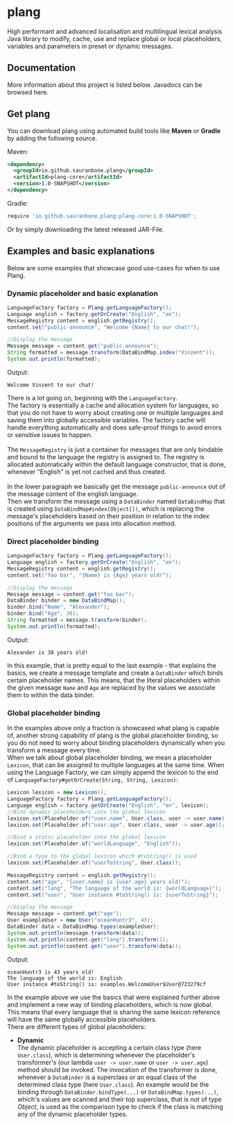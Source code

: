 # plang
High performant and advanced localisation and multilingual lexical analysis Java library to modify, cache, use and replace global or local placeholders, variables and parameters in preset or dynamic messages.

## Documentation
More information about this project is listed below. Javadocs can be browsed here.

## Get plang
You can download plang using automated build tools like **Maven** or **Gradle** by adding the following source.

Maven:

```xml
<dependency>
  <groupId>io.github.sauranbone.plang</groupId>
  <artifactId>plang-core</artifactId>
  <version>1.0-SNAPSHOT</version>
</dependency>
```

Gradle:

```gradle
require 'io.github.sauranbone.plang:plang-core:1.0-SNAPSHOT';
```

Or by simply downloading the latest released JAR-File.

## Examples and basic explanations
Below are some examples that showcase good use-cases for when to use Plang.

### Dynamic placeholder and basic explanation
```java
LanguageFactory factory = Plang.getLanguageFactory();
Language english = factory.getOrCreate("English", "en");
MessageRegistry content = english.getRegistry();
content.set("public-announce", "Welcome {Name} to our chat!");

//Display the message
Message message = content.get("public-announce");
String formatted = message.transform(DataBindMap.index("Vinzent"));
System.out.println(formatted);
```

Output:
```
Welcome Vinzent to our chat!
```

There is a lot going on, beginning with the `LanguageFactory`. <br>
The factory is essentially a cache and allocation system for languages,
so that you do not have to worry about creating one or multiple languages and 
saving them into globally accessible variables. The factory cache will handle
everything automatically and does safe-proof things to avoid errors or sensitive
issues to happen.<br>
<br>
The `MessageRegistry` is just a container for messages that are only bindable and bound
to the language the registry is assigned to. The registry is allocated automatically
within the default language constructor, that is done, whenever "English" is yet not
cached and thus created.<br><br>
In the lower paragraph we basically get the message `public-announce` out of the message
content of the english language.<br>
Then we transform the message using a `DataBinder` named `DataBindMap` that is created
using `DataBindMap#index(Object[])`, which is replacing the message's placeholders based on their
position in relation to the index positions of the arguments we pass into allocation method.<br>

### Direct placeholder binding
```java
LanguageFactory factory = Plang.getLanguageFactory();
Language english = factory.getOrCreate("English", "en");
MessageRegistry content = english.getRegistry();
content.set("foo bar", "{Name} is {Age} years old!");

//Display the message
Message message = content.get("foo bar");
DataBinder binder = new DataBindMap();
binder.bind("Name", "Alexander");
binder.bind("Age", 38);
String formatted = message.transform(binder);
System.out.println(formatted);
```
Output:
```
Alexander is 38 years old!
```
In this example, that is pretty equal to the last example - that explains the basics, we create
a message template and create a `DataBinder` which binds certain placeholder names.
This means, that the literal placeholders within the given message `Name` and `Age` are replaced
by the values we associate them to within the data binder.

### Global placeholder binding
In the examples above only a fraction is showcased what plang is capable of, another strong capability
of plang is the global placeholder binding, so you do not need to worry about binding placeholders
dynamically when you transform a message every time.<br>
When we talk about global placeholder binding, we mean a placeholder `Lexicon`, that can be assigned to
multiple languages at the same time. When using the Language Factory, we can simply append the lexicon
to the end of `LanguageFactory#getOrCreate(String, String, Lexicon)`:<br>
```java
Lexicon lexicon = new Lexicon();
LanguageFactory factory = Plang.getLanguageFactory();
Language english = factory.getOrCreate("English", "en", lexicon);
//Bind dynamic placeholders into the global lexicon
lexicon.set(Placeholder.of("user.name", User.class, user -> user.name));
lexicon.set(Placeholder.of("user.age", User.class, user -> user.age));

//Bind a static placeholder into the global lexicon
lexicon.set(Placeholder.of("worldLanguage", "English"));

//Bind a type to the global lexicon which #toString() is used
lexicon.set(Placeholder.of("userToString", User.class));

MessageRegistry content = english.getRegistry();
content.set("age", "{user.name} is {user.age} years old!");
content.set("lang", "The language of the world is: {worldLanguage}");
content.set("user", "User instance #toString() is: {userToString}");

//Display the message
Message message = content.get("age");
User exampleUser = new User("oceanHuntr3", 43);
DataBinder data = DataBindMap.types(exampleUser);
System.out.println(message.transform(data));
System.out.println(content.get("lang").transform());
System.out.println(content.get("user").transform(data));
```
Output:
```
oceanHuntr3 is 43 years old!
The language of the world is: English
User instance #toString() is: examples.WelcomeUser$User@723279cf
```

In the example above we use the basics that were explained further above and implement a new way
of binding placeholders, which is now global. This means that every language that is sharing the
same lexicon reference will have the same globally accessible placeholders.<br>
There are different types of global placeholders:
- **Dynamic**<br>The dynamic placeholder is accepting a certain class type (here `User.class`), which is determining whenever the placeholder's transformer's (our lambda `user -> user.name` or `user -> user.age`) method should be invoked. The invocation of the transformer is done, whenever a `DataBinder` is a superclass or an equal class of the determined class type (here `User.class`). An example would be the binding through `DataBinder.bindType(...)` or `DataBindMap.types(...)`, which's values are scanned and their top superclass, that is *not* of type *Object*, is used as the comparison type to check if the class is matching any of the dynamic placeholder types.
